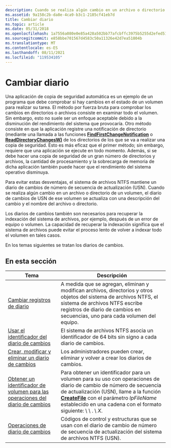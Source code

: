 ```yaml
---
description: Cuando se realiza algún cambio en un archivo o directorio de un volumen, el diario de cambios de USN de ese volumen se actualiza con una descripción del cambio y el nombre del archivo o directorio.
ms.assetid: 9a158c2b-da8e-4ca9-b3c1-2185cf41eb7d
title: Cambiar diario
ms.topic: article
ms.date: 05/31/2018
ms.openlocfilehash: 1a7556a080e0e85a428a502bb77afcbffc3975b5255d2efed5158c008f30d928
ms.sourcegitcommit: e858bbe701567d4583c50a11326e42d7ea51804b
ms.translationtype: MT
ms.contentlocale: es-ES
ms.lasthandoff: 08/11/2021
ms.locfileid: "119534105"
---
```

# <a name="change-journals"></a>Cambiar diario

Una aplicación de copia de seguridad automática es un ejemplo de un programa que debe comprobar si hay cambios en el estado de un volumen para realizar su tarea. El método por fuerza bruta para comprobar los cambios en directorios o archivos consiste en examinar todo el volumen. Sin embargo, esto no suele ser un enfoque aceptable debido a la disminución del rendimiento del sistema que provocaría. Otro método consiste en que la aplicación registre una notificación de directorio (mediante una llamada a las funciones [**FindFirstChangeNotification**](/windows/desktop/api/FileAPI/nf-fileapi-findfirstchangenotificationa) o [**ReadDirectoryChangesW)**](/windows/desktop/api/WinBase/nf-winbase-readdirectorychangesw) de los directorios de los que se va a realizar una copia de seguridad. Esto es más eficaz que el primer método; sin embargo, requiere que una aplicación se ejecute en todo momento. Además, si se debe hacer una copia de seguridad de un gran número de directorios y archivos, la cantidad de procesamiento y la sobrecarga de memoria de dicha aplicación también puede hacer que el rendimiento del sistema operativo disminuya.

Para evitar estas desventajas, el sistema de archivos NTFS mantiene un diario de cambios de número de secuencia de actualización (USN). Cuando se realiza algún cambio en un archivo o directorio de un volumen, el diario de cambios de USN de ese volumen se actualiza con una descripción del cambio y el nombre del archivo o directorio.

Los diarios de cambios también son necesarios para recuperar la indexación del sistema de archivos, por ejemplo, después de un error de equipo o volumen. La capacidad de recuperar la indexación significa que el sistema de archivos puede evitar el proceso lento de volver a indexar todo el volumen en tales casos.

En los temas siguientes se tratan los diarios de cambios.

## <a name="in-this-section"></a>En esta sección



| Tema                                                                                                                             | Descripción                                                                                                                                                                                                                                          |
|-----------------------------------------------------------------------------------------------------------------------------------|------------------------------------------------------------------------------------------------------------------------------------------------------------------------------------------------------------------------------------------------------|
| [Cambiar registros de diario](change-journal-records.md)<br/>                                                                   | A medida que se agregan, eliminan y modifican archivos, directorios y otros objetos del sistema de archivos NTFS, el sistema de archivos NTFS escribe registros de diario de cambios en secuencias, uno para cada volumen del equipo.<br/>                                           |
| [Usar el identificador del diario de cambios](using-the-change-journal-identifier.md)<br/>                                         | El sistema de archivos NTFS asocia un identificador de 64 bits sin signo a cada diario de cambios.<br/>                                                                                                                                                   |
| [Crear, modificar y eliminar un diario de cambios](creating-modifying-and-deleting-a-change-journal.md)<br/>             | Los administradores pueden crear, eliminar y volver a crear los diarios de cambios.<br/>                                                                                                                                                                         |
| [Obtener un identificador de volumen para las operaciones del diario de cambios](obtaining-a-volume-handle-for-change-journal-operations.md)<br/> | Para obtener un identificador para un volumen para su uso con operaciones de diario de cambio de número de secuencia de actualización (USN), llame a la función [**CreateFile**](/windows/desktop/api/FileAPI/nf-fileapi-createfilea) con el parámetro *lpFileName* establecido en una cadena con el formato siguiente: \\ \\ . \\ *X*.<br/> |
| [Operaciones de diario de cambios](change-journal-operations.md)<br/>                                                             | Códigos de control y estructuras que se usan con el diario de cambio de número de secuencia de actualización del sistema de archivos NTFS (USN).<br/>                                                                                                                                |



 

 

 




